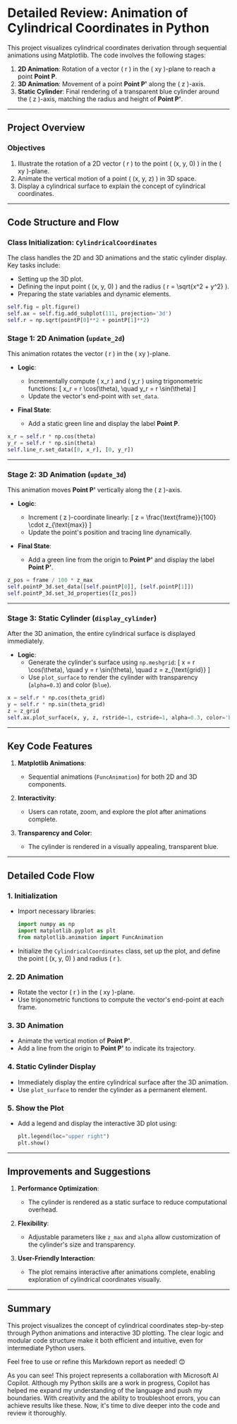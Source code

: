 # Detailed Review: Animation of Cylindrical Coordinates in Python

This project visualizes cylindrical coordinates derivation through sequential animations using Matplotlib. The code involves the following stages:

1. **2D Animation**: Rotation of a vector \( r \) in the \( xy \)-plane to reach a point **Point P**.
2. **3D Animation**: Movement of a point **Point P'** along the \( z \)-axis.
3. **Static Cylinder**: Final rendering of a transparent blue cylinder around the \( z \)-axis, matching the radius and height of **Point P'**.
---

## Project Overview

### Objectives

1. Illustrate the rotation of a 2D vector \( r \) to the point \( (x, y, 0) \) in the \( xy \)-plane.
2. Animate the vertical motion of a point \( (x, y, z) \) in 3D space.
3. Display a cylindrical surface to explain the concept of cylindrical coordinates.

---

## Code Structure and Flow

### Class Initialization: `CylindricalCoordinates`

The class handles the 2D and 3D animations and the static cylinder display. Key tasks include:
- Setting up the 3D plot.
- Defining the input point \( (x, y, 0) \) and the radius \( r = \sqrt{x^2 + y^2} \).
- Preparing the state variables and dynamic elements.

```python
self.fig = plt.figure()
self.ax = self.fig.add_subplot(111, projection='3d')
self.r = np.sqrt(pointP[0]**2 + pointP[1]**2)
```

### Stage 1: 2D Animation (`update_2d`)

This animation rotates the vector \( r \) in the \( xy \)-plane. 

- **Logic**:
  - Incrementally compute \( x_r \) and \( y_r \) using trigonometric functions:
    \[
    x_r = r \cos(\theta), \quad y_r = r \sin(\theta)
    \]
  - Update the vector's end-point with `set_data`.

- **Final State**:
  - Add a static green line and display the label **Point P**.

```python
x_r = self.r * np.cos(theta)
y_r = self.r * np.sin(theta)
self.line_r.set_data([0, x_r], [0, y_r])
```

---

### Stage 2: 3D Animation (`update_3d`)

This animation moves **Point P'** vertically along the \( z \)-axis.

- **Logic**:
  - Increment \( z \)-coordinate linearly:
    \[
    z = \frac{\text{frame}}{100} \cdot z_{\text{max}}
    \]
  - Update the point's position and tracing line dynamically.

- **Final State**:
  - Add a green line from the origin to **Point P'** and display the label **Point P'**.

```python
z_pos = frame / 100 * z_max
self.pointP_3d.set_data([self.pointP[0]], [self.pointP[1]])
self.pointP_3d.set_3d_properties([z_pos])
```

---

### Stage 3: Static Cylinder (`display_cylinder`)

After the 3D animation, the entire cylindrical surface is displayed immediately.

- **Logic**:
  - Generate the cylinder's surface using `np.meshgrid`:
    \[
    x = r \cos(\theta), \quad y = r \sin(\theta), \quad z = z_{\text{grid}}
    \]
  - Use `plot_surface` to render the cylinder with transparency (`alpha=0.3`) and color (`blue`).

```python
x = self.r * np.cos(theta_grid)
y = self.r * np.sin(theta_grid)
z = z_grid
self.ax.plot_surface(x, y, z, rstride=1, cstride=1, alpha=0.3, color='blue', edgecolor='none')
```

---

## Key Code Features

1. **Matplotlib Animations**:
   - Sequential animations (`FuncAnimation`) for both 2D and 3D components.

2. **Interactivity**:
   - Users can rotate, zoom, and explore the plot after animations complete.

3. **Transparency and Color**:
   - The cylinder is rendered in a visually appealing, transparent blue.

---

## Detailed Code Flow

### 1. Initialization
- Import necessary libraries:
  ```python
  import numpy as np
  import matplotlib.pyplot as plt
  from matplotlib.animation import FuncAnimation
  ```
- Initialize the `CylindricalCoordinates` class, set up the plot, and define the point \( (x, y, 0) \) and radius \( r \).

### 2. 2D Animation
- Rotate the vector \( r \) in the \( xy \)-plane.
- Use trigonometric functions to compute the vector's end-point at each frame.

### 3. 3D Animation
- Animate the vertical motion of **Point P'**.
- Add a line from the origin to **Point P'** to indicate its trajectory.

### 4. Static Cylinder Display
- Immediately display the entire cylindrical surface after the 3D animation.
- Use `plot_surface` to render the cylinder as a permanent element.

### 5. Show the Plot
- Add a legend and display the interactive 3D plot using:
  ```python
  plt.legend(loc="upper right")
  plt.show()
  ```

---

## Improvements and Suggestions

1. **Performance Optimization**:
   - The cylinder is rendered as a static surface to reduce computational overhead.

2. **Flexibility**:
   - Adjustable parameters like `z_max` and `alpha` allow customization of the cylinder's size and transparency.

3. **User-Friendly Interaction**:
   - The plot remains interactive after animations complete, enabling exploration of cylindrical coordinates visually.

---

## Summary

This project visualizes the concept of cylindrical coordinates step-by-step through Python animations and interactive 3D plotting. The clear logic and modular code structure make it both efficient and intuitive, even for intermediate Python users.

Feel free to use or refine this Markdown report as needed! 😊

As you can see! This project represents a collaboration with Microsoft AI Copilot. Although my Python skills are a work in progress, Copilot has helped me expand my understanding of the language and push my boundaries. With creativity and the ability to troubleshoot errors, you can achieve results like these. Now, it's time to dive deeper into the code and review it thoroughly.
